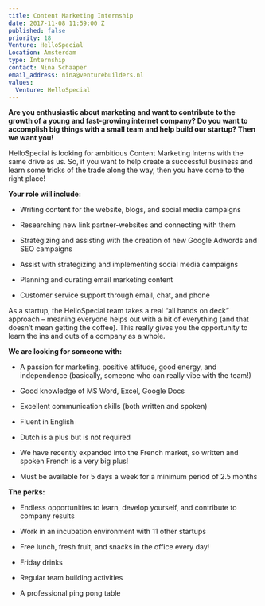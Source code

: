 ```yaml
---
title: Content Marketing Internship
date: 2017-11-08 11:59:00 Z
published: false
priority: 18
Venture: HelloSpecial
Location: Amsterdam
type: Internship
contact: Nina Schaaper
email_address: nina@venturebuilders.nl
values:
  Venture: HelloSpecial
---
```


**Are you enthusiastic about marketing and want to contribute to the growth of a young and fast-growing internet company? Do you want to accomplish big things with a small team and help build our startup? Then we want you!**

HelloSpecial is looking for ambitious Content Marketing Interns with the same drive as us. So, if you want to help create a successful business and learn some tricks of the trade along the way, then you have come to the right place!

**Your role will include:**
* Writing content for the website, blogs, and social media campaigns

* Researching new link partner-websites and connecting with them

* Strategizing and assisting with the creation of new Google Adwords and SEO campaigns

* Assist with strategizing and implementing social media campaigns

* Planning and curating email marketing content

* Customer service support through email, chat, and phone

As a startup, the HelloSpecial team takes a real “all hands on deck” approach – meaning everyone helps out with a bit of everything (and that doesn’t mean getting the coffee). This really gives you the opportunity to learn the ins and outs of a company as a whole.

**We are looking for someone with:**
* A passion for marketing, positive attitude, good energy, and independence (basically, someone who can really vibe with the team!)

* Good knowledge of MS Word, Excel, Google Docs

* Excellent communication skills (both written and spoken)

* Fluent in English

* Dutch is a plus but is not required

* We have recently expanded into the French market, so written and spoken French is a very big plus!

* Must be available for 5 days a week for a minimum period of 2.5 months

**The perks:**
* Endless opportunities to learn, develop yourself, and contribute to company results

* Work in an incubation environment with 11 other startups

* Free lunch, fresh fruit, and snacks in the office every day!

* Friday drinks

* Regular team building activities

* A professional ping pong table